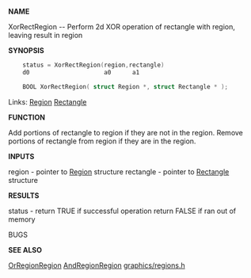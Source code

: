 
**NAME**

XorRectRegion -- Perform 2d XOR operation of rectangle
with region, leaving result in region

**SYNOPSIS**

```c
    status = XorRectRegion(region,rectangle)
    d0                     a0      a1

    BOOL XorRectRegion( struct Region *, struct Rectangle * );

```
Links: [Region](_00B7.md) [Rectangle](_00A6.md) 

**FUNCTION**

Add portions of rectangle to region if they are not in
the region.
Remove portions of rectangle from region if they are
in the region.

**INPUTS**

region - pointer to [Region](_00B7.md) structure
rectangle - pointer to [Rectangle](_00A6.md) structure

**RESULTS**

status - return TRUE if successful operation
return FALSE if ran out of memory

BUGS

**SEE ALSO**

[OrRegionRegion](OrRegionRegion.md) [AndRegionRegion](AndRegionRegion.md) [graphics/regions.h](_00B7.md)

